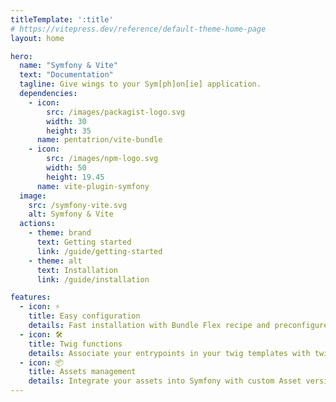 ```yaml
---
titleTemplate: ':title'
# https://vitepress.dev/reference/default-theme-home-page
layout: home

hero:
  name: "Symfony & Vite"
  text: "Documentation"
  tagline: Give wings to your Sym[ph]on[ie] application.
  dependencies:
    - icon:
        src: /images/packagist-logo.svg
        width: 30
        height: 35
      name: pentatrion/vite-bundle
    - icon:
        src: /images/npm-logo.svg
        width: 50
        height: 19.45
      name: vite-plugin-symfony
  image:
    src: /symfony-vite.svg
    alt: Symfony & Vite
  actions:
    - theme: brand
      text: Getting started
      link: /guide/getting-started
    - theme: alt
      text: Installation
      link: /guide/installation

features:
  - icon: ⚡️
    title: Easy configuration
    details: Fast installation with Bundle Flex recipe and preconfigured Vite plugin.
  - icon: 🛠️
    title: Twig functions
    details: Associate your entrypoints in your twig templates with twig functions.
  - icon: 📦
    title: Assets management
    details: Integrate your assets into Symfony with custom Asset version Strategy.
---
```

